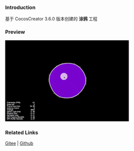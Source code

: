 ### Introduction

基于 CocosCreator 3.6.0 版本创建的 **涂鸦** 工程

### Preview
![image](../../../gif/202203/2022030412.gif)

### Related Links
[Gitee](https://gitee.com/mirrors_cocos-creator/example-cases/tree/master/assets/cases/graphics/demo) | [Github](https://github.com/cocos-creator/example-cases/tree/master/assets/cases/graphics/demo)